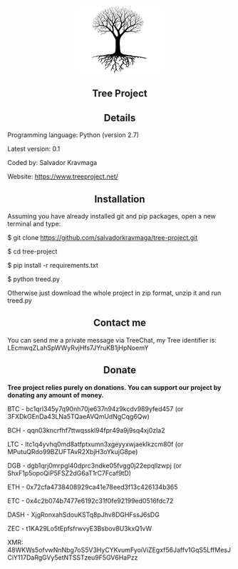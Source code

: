 <div align="center"><img src="https://raw.githubusercontent.com/salvadorkravmaga/tree-project/master/logo.png" width="200" height="150"></div>

<h2 align="center">Tree Project</h2>

<h2 align="center">Details</h2>

Programming language: Python (version 2.7)

Latest version: 0.1

Coded by: Salvador Kravmaga

Website: https://www.treeproject.net/

<h2 align="center">Installation</h2>

Assuming you have already installed git and pip packages, open a new terminal and type:

$ git clone https://github.com/salvadorkravmaga/tree-project.git

$ cd tree-project

$ pip install -r requirements.txt

$ python treed.py

Otherwise just download the whole project in zip format, unzip it and run treed.py

<h2 align="center">Contact me</h2>

You can send me a private message via TreeChat, my Tree identifier is: LEcmwqZLahSpWWyRvjHfs7JYruKB1jHpNoemY

<h2 align="center">Donate</h2>

<b>Tree project relies purely on donations. You can support our project by donating any amount of money.</b>

BTC - bc1qrl345y7q90nh70je637n94z9kcdv989yfed457 (or 3FXDkGEnDa43LNa5TQaeAVQmUdNgCqg6Qw)

BCH - qqn03kncrfhf7ttwqsskl94fpr49a9j9sq4xj0zla2

LTC - ltc1q4yvhq0md8atfptxumn3xgeyyxwjaeklkzcm80f (or MPutuQRdo99BZUFTAvR2XbjH3oYkujG8pe)

DGB - dgb1qrj0mrpgl40dprc3ndke05fvgg0j22epqllzwpj (or ShxF1p5opoQiP5FSZ2dG6aT1rC7Fcaf9tD)

ETH - 0x72cfa4738408929ca41e78eed3f13c426134b365

ETC - 0x4c2b074b7477e6192c31f0fe92199ed0516fdc72

DASH - XjgRonxahSdouKSTq8pJhv8DGHFssJ6sDG

ZEC - t1KA29Lo5tEpfsfrwvyE3Bsbov8U3kxQ1vW

XMR: 48WKWs5ofvwNnNbg7oS5V3HyCYKvumFyoiViZEgxf56Jaffv1GqS5LffMesJCiY117DaRgGVy5etNTSSTzeu9F5GV6HaPzz
